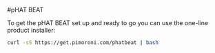 <!--
---
name: pHAT BEAT
class: board
type: audio
formfactor: pHAT
manufacturer: Pimoroni
description: Stereo I2S DAC, AMP and VU meter
buy: https://shop.pimoroni.com/products/phat-beat
github: https://github.com/pimoroni/phat-beat
buy: https://shop.pimoroni.com/products/phat-beat
image: 'phat-beat.png'
pincount: 40
eeprom: no
power:
  '1':
  '2':
ground:
  '20':
  '25':
  '30':
  '34':
  '39':
pin:
  '12':
    name: I2S
  '16':
    name: Data
    mode: output
    active: high
  '18':
    name: Clock
    mode: output
    active: high
  '29':
    name: Fast Forward
    mode: input
    active: low
  '31':
    name: Play/Pause
    mode: input
    active: low
  '32':
    name: On/Off
    mode: input
    active: low
  '33':
    name: Rewind
    mode: input
    active: low
  '35':
    name: I2S
  '36':
    name: Volume Up
    mode: input
    active: low
  '37':
    name: Volume Down
    mode: input
    active: low
  '40':
    name: I2S
install:
  'devices':
  - 'i2s'
-->
#pHAT BEAT

To get the pHAT BEAT set up and ready to go you can use the one-line product installer:

```bash
curl -sS https://get.pimoroni.com/phatbeat | bash
```
